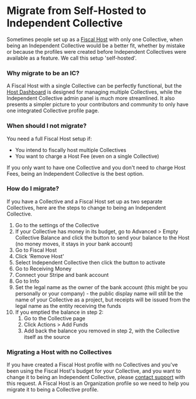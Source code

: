 # Migrate from Self-Hosted to Independent Collective

Sometimes people set up as a [Fiscal Host](broken-reference) with only one Collective, when being an Independent Collective would be a better fit, whether by mistake or because the profiles were created before Independent Collectives were available as a feature. We call this setup 'self-hosted'.

### Why migrate to be an IC?

A Fiscal Host with a single Collective can be perfectly functional, but the [Host Dashboard](../../fiscal-hosts/fiscal-host-dashboard.md) is designed for managing multiple Collectives, while the Independent Collective admin panel is much more streamlined. It also presents a simpler picture to your contributors and community to only have one integrated Collective profile page.

### When should I not migrate?

You need a full Fiscal Host setup if:

* You intend to fiscally host multiple Collectives
* You want to charge a Host Fee (even on a single Collective)

If you only want to have one Collective and you don't need to charge Host Fees, being an Independent Collective is the best option.

### How do I migrate?

If you have a Collective and a Fiscal Host set up as two separate Collectives, here are the steps to change to being an Independent Collective.

1. Go to the settings of the Collective
2. If your Collective has money in its budget, go to Advanced > Empty Collective Balance and click the button to send your balance to the Host (no money moves, it stays in your bank account)
3. Go to Fiscal Host
4. Click 'Remove Host'
5. Select Independent Collective then click the button to activate
6. Go to Receiving Money
7. Connect your Stripe and bank account
8. Go to Info
9. Set the legal name as the owner of the bank account (this might be you personally or your company) - the public display name will still be the name of your Collective as a project, but receipts will be issued from the legal name as the entity receiving the funds
10. If you emptied the balance in step 2:
    1. Go to the Collective page
    2. Click Actions > Add Funds
    3. Add back the balance you removed in step 2, with the Collective itself as the source

### Migrating a Host with no Collectives

If you have created a Fiscal Host profile with no Collectives and you've been using the Fiscal Host's budget for your Collective, and you want to change it to being an Independent Collective, please [contact support](https://opencollective.com/help) with this request. A Fiscal Host is an Organization profile so we need to help you migrate it to being a Collective profile.
